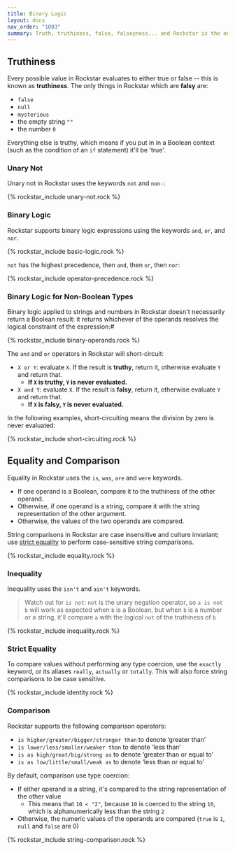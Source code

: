 ```yaml
---
title: Binary Logic
layout: docs
nav_order: "1003"
summary: Truth, truthiness, false, falseyness... and Rockstar is the only programming language in the world in which a variable can be totally non non non non NON heinous.
---
```

## Truthiness

Every possible value in Rockstar evaluates to either true or false -- this is known as **truthiness**. The only things in Rockstar which are **falsy** are:

* `false`
* `null`
* `mysterious`
* the empty string `""`
* the number `0`

Everything else is truthy, which means if you put in in a Boolean context (such as the condition of an `if` statement) it'll be 'true'.
### Unary Not

Unary not in Rockstar uses the keywords `not` and `non-`:

{% rockstar_include unary-not.rock %}

### Binary Logic

Rockstar supports binary logic expressions using the keywords `and`, `or`,  and `nor`.

{% rockstar_include basic-logic.rock %}

`not` has the highest precedence, then `and`, then `or`, then `nor`:

{% rockstar_include operator-precedence.rock %}

### Binary Logic for Non-Boolean Types

Binary logic applied to strings and numbers in Rockstar doesn't necessarily return a Boolean result: it returns whichever of the operands resolves the logical constraint of the expression:#

{% rockstar_include binary-operands.rock %}

The `and` and `or` operators in Rockstar will short-circuit:

* `X or Y`: evaluate `X`. If the result is **truthy**, return it, otherwise evaluate `Y` and return that.
	* **If `X` is truthy, `Y` is never evaluated.**
* `X and Y`:  evaluate `X`. If the result is **falsy**, return it, otherwise evaluate `Y` and return that.
	* **If `X` is falsy, `Y` is never evaluated.**

In the following examples, short-circuiting means the division by zero is never evaluated:

{% rockstar_include short-circuiting.rock %}

## Equality and Comparison

Equality in Rockstar uses the `is`, `was`, `are` and `were` keywords.

* If one operand is a Boolean, compare it to the truthiness of the other operand.
* Otherwise, if one operand is a string, compare it with the string representation of the other argument. 
* Otherwise, the values of the two operands are compared.

String comparisons in Rockstar are case insensitive and culture invariant; use [strict equality](#strict-equality) to perform case-sensitive string comparisons.

{% rockstar_include equality.rock %}

### Inequality

Inequality uses the `isn't` and `ain't` keywords.

> Watch out for `is not`: `not` is the unary negation operator, so `a is not b` will work as expected when `b` is a Boolean, but when `b` is a number or a string, it'll compare `a` with the logical `not` of the truthiness of `b`

{% rockstar_include inequality.rock %}

### Strict Equality
To compare values without performing any type coercion, use the `exactly` keyword, or its aliases `really`, `actually` or `totally`. This will also force string comparisons to be case sensitive.

{% rockstar_include identity.rock %}

### Comparison

Rockstar supports the following comparison operators:

- `is higher/greater/bigger/stronger than` to denote ‘greater than’
- `is lower/less/smaller/weaker than` to denote ‘less than’
- `is as high/great/big/strong as` to denote ‘greater than or equal to’
- `is as low/little/small/weak as` to denote ‘less than or equal to’

By default, comparison use type coercion:

* If either operand is a string, it's compared to the string representation of the other value
	* This means that `10 < "2"`, because `10` is coerced to the string `10`, which is alphanumerically less than the string `2`
* Otherwise, the numeric values of the operands are compared (`true` is `1`, `null` and `false` are 0)

{% rockstar_include string-comparison.rock %}

